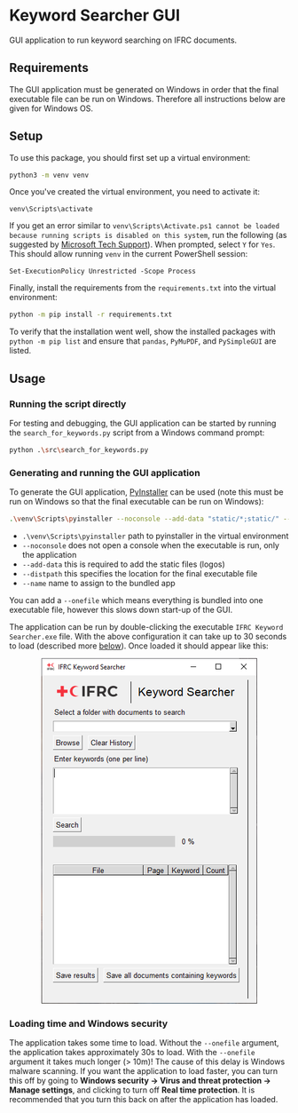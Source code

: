 # Keyword Searcher GUI

GUI application to run keyword searching on IFRC documents.

## Requirements

The GUI application must be generated on Windows in order that the final executable file can be run on Windows. Therefore all instructions below are given for Windows OS.

## Setup

To use this package, you should first set up a virtual environment: 

```bash
python3 -m venv venv
```

Once you've created the virtual environment, you need to activate it:

```console
venv\Scripts\activate
```

If you get an error similar to ```venv\Scripts\Activate.ps1 cannot be loaded because running scripts is disabled on this system```, run the following (as suggested by [Microsoft Tech Support](https://social.technet.microsoft.com/Forums/windowsserver/en-US/964636ad-347e-4b23-8f7a-f36a558115dd/error-quotfile-cannot-be-loaded-because-the-execution-of-scripts-is-disabled-on-this-systemquot)). When prompted, select ```Y``` for ```Yes```. This should allow running ```venv``` in the current PowerShell session:

```console
Set-ExecutionPolicy Unrestricted -Scope Process
```

Finally, install the requirements from the ```requirements.txt``` into the virtual environment:

```bash
python -m pip install -r requirements.txt
```

To verify that the installation went well, show the installed packages with ```python -m pip list``` and ensure that ```pandas```, ```PyMuPDF```, and ```PySimpleGUI``` are listed.

## Usage

### Running the script directly

For testing and debugging, the GUI application can be started by running the ```search_for_keywords.py``` script from a Windows command prompt:

```bash
python .\src\search_for_keywords.py
```

### Generating and running the GUI application

To generate the GUI application, [PyInstaller](https://pyinstaller.org/en/stable/index.html) can be used (note this must be run on Windows so that the final executable can be run on Windows):

```bash
.\venv\Scripts\pyinstaller --noconsole --add-data "static/*;static/" --distpath ..\ --name "IFRC Keyword Searcher" .\src\search_for_keywords.py
```
- ```.\venv\Scripts\pyinstaller``` path to pyinstaller in the virtual environment
- ```--noconsole``` does not open a console when the executable is run, only the application
- ```--add-data``` this is required to add the static files (logos)
- ```--distpath``` this specifies the location for the final executable file
- ```--name``` name to assign to the bundled app

You can add a ```--onefile``` which means everything is bundled into one executable file, however this slows down start-up of the GUI.

The application can be run by double-clicking the executable ```IFRC Keyword Searcher.exe``` file. With the above configuration it can take up to 30 seconds to load (described more [below](#loading-time-and-windows-security)). Once loaded it should appear like this:

<p align="center">
  <img src="static/app_screenshot.png?raw=true" alt="IFRC Keyword Searcher GUI application screenshot"/>
</p>

### Loading time and Windows security

The application takes some time to load. Without the ```--onefile``` argument, the application takes approximately 30s to load. With the ```--onefile``` argument it takes much longer (> 10m)! The cause of this delay is Windows malware scanning. If you want the application to load faster, you can turn this off by going to **Windows security &rarr; Virus and threat protection &rarr; Manage settings**, and clicking to turn off **Real time protection**. It is recommended that you turn this back on after the application has loaded.

